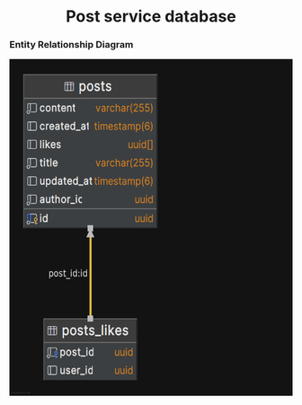 <h1 style="text-align: center">Post service database</h1>

<h3>Entity Relationship Diagram</h3>
<img width="600" height="600" src="../../../assets/posts_service_er_diagram.png">